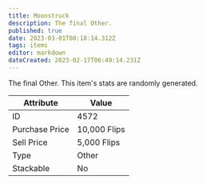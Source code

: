 ```yaml
---
title: Moonstruck
description: The final Other.
published: true
date: 2023-03-01T00:18:14.312Z
tags: items
editor: markdown
dateCreated: 2023-02-17T06:49:14.231Z
---
```


The final Other. This item's stats are randomly generated.

|Attribute|Value|
|-|-|
|ID|4572|
|Purchase Price|10,000 Flips|
|Sell Price|5,000 Flips|
|Type|Other|
|Stackable|No|

